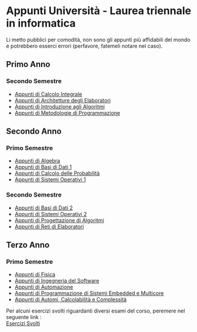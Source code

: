 # Appunti Università - Laurea triennale in informatica
Li metto pubblici per comodità, non sono gli appunti più affidabili del mondo e potrebbero esserci errori (perfavore, fatemeli notare nel caso). 

## Primo Anno
### Secondo Semestre
- [Appunti di Calcolo Integrale](https://easy-capricorn-ba0.notion.site/Calcolo-Integrale-7f859ccf79c74a7b94a541de47cc052f?pvs=4) 
- [Appunti di Architetture degli Elaboratori](https://github.com/CasuFrost/University_notes/blob/main/Primo%20Anno/Secondo%20Semestre/Architetture%20degli%20elaboratori/Architetture_degli_Elaboratori.pdf)
- [Appunti di Introduzione agli Algoritmi](https://github.com/CasuFrost/University_notes/blob/main/Primo%20Anno/Secondo%20Semestre/Introduzione%20agli%20algoritmi/Introduzione%20agli%20Algoritmi.pdf)
- [Appunti di Metodologie di Programmazione](https://github.com/CasuFrost/University_notes/blob/main/Primo%20Anno/Secondo%20Semestre/Metodologie%20di%20Programmazione/Appunti%20Metodologie%20di%20programmazione.pdf)
## Secondo Anno
### Primo Semestre
- [Appunti di Algebra](https://github.com/CasuFrost/University_notes/blob/main/Secondo%20Anno/Primo%20Semestre/Algebra/Latex%20source%20file/Algebra.pdf)
- [Appunti di Basi di Dati 1](https://github.com/CasuFrost/University_notes/blob/main/Secondo%20Anno/Primo%20Semestre/Basi%20di%20Dati%201/Latex%20source%20file/Basi%20di%20Dati%20modulo%201.pdf)
- [Appunti di Calcolo delle Probabilità](https://github.com/CasuFrost/University_notes/blob/main/Secondo%20Anno/Primo%20Semestre/Calcolo%20delle%20Probabilita/Latex%20source%20file/Calcolo%20delle%20Probabilita.pdf)
- [Appunti di Sistemi Operativi 1](https://github.com/CasuFrost/University_notes/blob/main/Secondo%20Anno/Primo%20Semestre/Sistemi%20Operativi%201/Latex%20source%20file/Sistemi%20Operativi%20modulo%201.pdf)
### Secondo Semestre
- [Appunti di Basi di Dati 2](https://github.com/CasuFrost/University_notes/blob/main/Secondo%20Anno/Secondo%20Semestre/Basi%20di%20Dati%202/Latex%20source%20file/Basi%20di%20Dati%20modulo%202.pdf)
- [Appunti di Sistemi Operativi 2](https://github.com/CasuFrost/University_notes/blob/main/Secondo%20Anno/Secondo%20Semestre/Sistemi%20Operativi%202/Latex%20source%20file/Sistemi%20Operativi%20modulo%202.pdf)
- [Appunti di Progettazione di Algoritmi](https://github.com/CasuFrost/University_notes/blob/main/Secondo%20Anno/Secondo%20Semestre/Progettazione%20di%20Algoritmi/Latex%20source%20file/Progettazione%20di%20Algoritmi.pdf)
- [Appunti di Reti di Elaboratori](https://github.com/CasuFrost/University_notes/blob/main/Secondo%20Anno/Secondo%20Semestre/Reti%20di%20Elaboratori/Latex%20source%20file/Reti%20di%20Elaboratori.pdf)
## Terzo Anno
### Primo Semestre 
- [Appunti di Fisica](https://github.com/CasuFrost/University_notes/blob/main/Terzo%20Anno/Fisica/LatexSrcFile/Fisica.pdf)
- [Appunti di Ingegneria del Software](https://github.com/CasuFrost/University_notes/blob/main/Terzo%20Anno/Ingegneria%20del%20Software/Latex%20src%20file/Ingegneria%20del%20Software.pdf)
- [Appunti di Automazione](https://raw.githubusercontent.com/CasuFrost/University_notes/main/Terzo%20Anno/Automazione/Latex%20src%20file/Automazione.pdf)
- [Appunti di Programmazione di Sistemi Embedded e Multicore](https://github.com/CasuFrost/University_notes/blob/main/Terzo%20Anno/Programmazione%20di%20Sistemi%20Multicore/letexSrcFile/Programmazione%20di%20Sistemi%20Multicore.pdf)
- [Appunti di Automi, Calcolabilità e Complessità](https://github.com/CasuFrost/University_notes/blob/main/Terzo%20Anno/Automi%2C%20Calcolabilit%C3%A0%20e%20Complessit%C3%A0/LatexSourceFile/Automi%2C%20Calcolabilit%C3%A0%20e%20Complessit%C3%A0.pdf)
  
Per alcuni esercizi svolti riguardanti diversi esami del corso, peremere nel seguente link : \
[Esercizi Svolti](https://github.com/CasuFrost/University_notes/blob/main/Excercise.md) 
